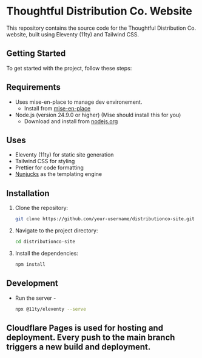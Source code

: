 # Thoughtful Distribution Co. Website

This repository contains the source code for the Thoughtful Distribution Co. website, built using Eleventy (11ty) and Tailwind CSS.

## Getting Started

To get started with the project, follow these steps:

## Requirements

- Uses mise-en-place to manage dev environement.
  - Install from [mise-en-place](https://mise.jdx.dev)
- Node.js (version 24.9.0 or higher) (Mise should install this for you)
  - Download and install from [nodejs.org](https://nodejs.org/)

## Uses

- Eleventy (11ty) for static site generation
- Tailwind CSS for styling
- Prettier for code formatting
- [Nunjucks](https://mozilla.github.io/nunjucks/) as the templating engine

## Installation

1. Clone the repository:
   ```bash
   git clone https://github.com/your-username/distributionco-site.git
   ```
2. Navigate to the project directory:
   ```bash
   cd distributionco-site
   ```
3. Install the dependencies:
   ```bash
   npm install
   ```

## Development

- Run the server -

  ```bash
  npx @11ty/eleventy --serve

  ```

## Cloudflare Pages is used for hosting and deployment. Every push to the main branch triggers a new build and deployment.
